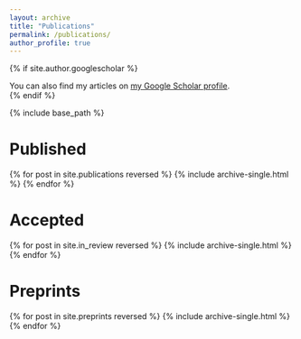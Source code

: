 ```yaml
---
layout: archive
title: "Publications"
permalink: /publications/
author_profile: true
---
```


{% if site.author.googlescholar %}
  <div class="wordwrap">You can also find my articles on <a href="{{site.author.googlescholar}}">my Google Scholar profile</a>.</div>
{% endif %}

{% include base_path %}



# Published
{% for post in site.publications reversed %}
  {% include archive-single.html %}
{% endfor %}


# Accepted
{% for post in site.in_review reversed %}
  {% include archive-single.html %}
{% endfor %}


# Preprints
{% for post in site.preprints reversed %}
  {% include archive-single.html %}
{% endfor %}


